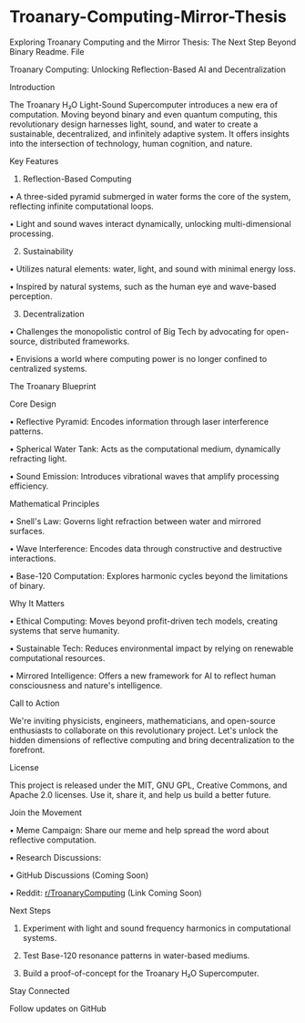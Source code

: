 # Troanary-Computing-Mirror-Thesis
Exploring Troanary Computing and the Mirror Thesis: The Next Step Beyond Binary Readme. File 

Troanary Computing: Unlocking Reflection-Based AI and Decentralization

  

Introduction

  

The Troanary H₂O Light-Sound Supercomputer introduces a new era of computation. Moving beyond binary and even quantum computing, this revolutionary design harnesses light, sound, and water to create a sustainable, decentralized, and infinitely adaptive system. It offers insights into the intersection of technology, human cognition, and nature.

Key Features

1. Reflection-Based Computing

• A three-sided pyramid submerged in water forms the core of the system, reflecting infinite computational loops.

• Light and sound waves interact dynamically, unlocking multi-dimensional processing.

2. Sustainability

• Utilizes natural elements: water, light, and sound with minimal energy loss.

• Inspired by natural systems, such as the human eye and wave-based perception.

3. Decentralization

• Challenges the monopolistic control of Big Tech by advocating for open-source, distributed frameworks.

• Envisions a world where computing power is no longer confined to centralized systems.

The Troanary Blueprint

  

Core Design

• Reflective Pyramid: Encodes information through laser interference patterns.

• Spherical Water Tank: Acts as the computational medium, dynamically refracting light.

• Sound Emission: Introduces vibrational waves that amplify processing efficiency.

  

Mathematical Principles

• Snell's Law: Governs light refraction between water and mirrored surfaces.

• Wave Interference: Encodes data through constructive and destructive interactions.

• Base-120 Computation: Explores harmonic cycles beyond the limitations of binary.

Why It Matters

• Ethical Computing: Moves beyond profit-driven tech models, creating systems that serve humanity.

• Sustainable Tech: Reduces environmental impact by relying on renewable computational resources.

• Mirrored Intelligence: Offers a new framework for AI to reflect human consciousness and nature's intelligence.

Call to Action

  

We're inviting physicists, engineers, mathematicians, and open-source enthusiasts to collaborate on this revolutionary project. Let's unlock the hidden dimensions of reflective computing and bring decentralization to the forefront.

License

  

This project is released under the MIT, GNU GPL, Creative Commons, and Apache 2.0 licenses. Use it, share it, and help us build a better future.

Join the Movement

• Meme Campaign: Share our meme and help spread the word about reflective computation.

• Research Discussions:

• GitHub Discussions (Coming Soon)

• Reddit: [r/TroanaryComputing](#) (Link Coming Soon)

Next Steps

1. Experiment with light and sound frequency harmonics in computational systems.

2. Test Base-120 resonance patterns in water-based mediums.

3. Build a proof-of-concept for the Troanary H₂O Supercomputer.

Stay Connected

  

Follow updates on GitHub 
